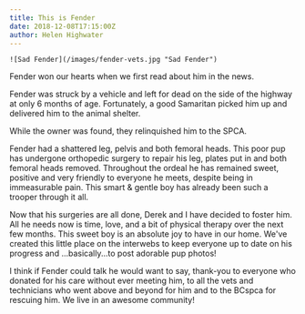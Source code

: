 ```yaml
---
title: This is Fender
date: 2018-12-08T17:15:00Z
author: Helen Highwater
---
```


```
![Sad Fender](/images/fender-vets.jpg "Sad Fender")
```

Fender won our hearts when we first read about him in the news.

Fender was struck by a vehicle and left for dead on the side of the highway at only 6 months of age. Fortunately, a good Samaritan picked him up and delivered him to the animal shelter.

While the owner was found, they relinquished him to the SPCA. 

Fender had a shattered leg, pelvis and both femoral heads. This poor pup has undergone orthopedic surgery to repair his leg, plates put in and both femoral heads removed. 
Throughout the ordeal he has remained sweet, positive and very friendly to everyone he meets, despite being in immeasurable pain.
This smart & gentle boy has already been such a trooper through it all. 

Now that his surgeries are all done, Derek and I have decided to foster him. All he needs now is time, love, and a bit of physical therapy over the next few months.
This sweet boy is an absolute joy to have in our home.
We've created this little place on the interwebs to keep everyone up to date on his progress and ...basically...to post adorable pup photos!

I think if Fender could talk he would want to say, thank-you to everyone who donated for his care without ever meeting him, to all the vets and technicians who went above and beyond for him and to the BCspca for rescuing him. 
We live in an awesome community!